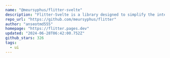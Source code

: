 ```yaml
---
name: "@meursyphus/flitter-svelte"
description: "Flitter-Svelte is a library designed to simplify the integration of Flitter, a widget-based SVG manipulation framework, with Svelte applications. It enables developers to easily incorporate Flitter's declarative, Flutter-like syntax for data visualization"
repo_url: "https://github.com/meursyphus/flitter"
author: "anseotmd555"
homepage: "https://flitter.pages.dev"
updated: "2024-06-28T06:42:00.752Z"
github_stars: 326
tags: 
  - ui
---
```

